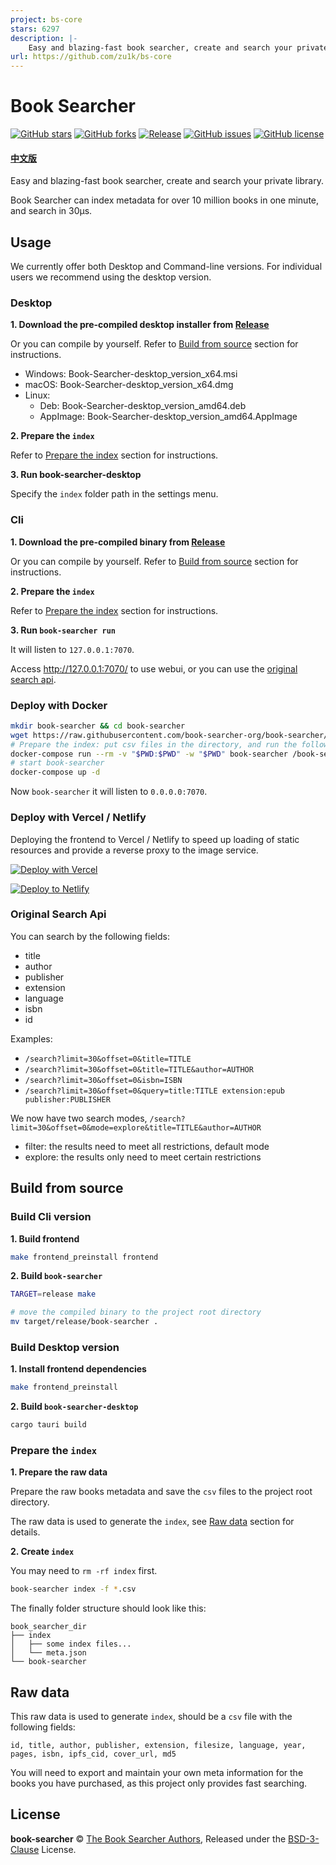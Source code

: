 ```yaml
---
project: bs-core
stars: 6297
description: |-
    Easy and blazing-fast book searcher, create and search your private library.
url: https://github.com/zu1k/bs-core
---
```


# Book Searcher

[![GitHub stars](https://img.shields.io/github/stars/book-searcher-org/book-searcher)](https://github.com/book-searcher-org/book-searcher/stargazers)
[![GitHub forks](https://img.shields.io/github/forks/book-searcher-org/book-searcher)](https://github.com/book-searcher-org/book-searcher/network)
[![Release](https://img.shields.io/github/release/book-searcher-org/book-searcher)](https://github.com/book-searcher-org/book-searcher/releases)
[![GitHub issues](https://img.shields.io/github/issues/book-searcher-org/book-searcher)](https://github.com/book-searcher-org/book-searcher/issues)
[![GitHub license](https://img.shields.io/github/license/book-searcher-org/book-searcher)](https://github.com/book-searcher-org/book-searcher/blob/master/LICENSE)

#### [中文版](https://github.com/zu1k/bs-core/blob/master/README_zh.md)

Easy and blazing-fast book searcher, create and search your private library.

Book Searcher can index metadata for over 10 million books in one minute, and search in 30µs.

## Usage

We currently offer both Desktop and Command-line versions.
For individual users we recommend using the desktop version.

### Desktop

**1. Download the pre-compiled desktop installer from [Release](https://github.com/book-searcher-org/book-searcher/releases)**

Or you can compile by yourself. Refer to [Build from source](#build-desktop-version) section for instructions.

- Windows: Book-Searcher-desktop_version_x64.msi
- macOS: Book-Searcher-desktop_version_x64.dmg
- Linux:
    - Deb: Book-Searcher-desktop_version_amd64.deb
    - AppImage: Book-Searcher-desktop_version_amd64.AppImage

**2. Prepare the `index`**

Refer to [Prepare the index](#prepare-the-index) section for instructions.

**3. Run book-searcher-desktop**

Specify the `index` folder path in the settings menu.

### Cli

**1. Download the pre-compiled binary from [Release](https://github.com/book-searcher-org/book-searcher/releases)**

Or you can compile by yourself. Refer to [Build from source](#build-cli-version) section for instructions.

**2. Prepare the `index`**

Refer to [Prepare the index](#prepare-the-index) section for instructions.

**3. Run `book-searcher run`**

It will listen to `127.0.0.1:7070`.

Access http://127.0.0.1:7070/ to use webui, or you can use the [original search api](#original-search-api).

### Deploy with Docker

```bash
mkdir book-searcher && cd book-searcher
wget https://raw.githubusercontent.com/book-searcher-org/book-searcher/master/docker-compose.yml
# Prepare the index: put csv files in the directory, and run the following command to create index
docker-compose run --rm -v "$PWD:$PWD" -w "$PWD" book-searcher /book-searcher index -f *.csv
# start book-searcher
docker-compose up -d
```

Now `book-searcher` it will listen to `0.0.0.0:7070`.

### Deploy with Vercel / Netlify

Deploying the frontend to Vercel / Netlify to speed up loading of static resources and provide a reverse proxy to the image service.

[![Deploy with Vercel](https://vercel.com/button)](https://vercel.com/new/clone?repository-url=https%3A%2F%2Fgithub.com%2Fbook-searcher-org%2Fbook-searcher%2Ftree%2Fmaster%2Ffrontend&project-name=book-searcher&repository-name=book-searcher)

[![Deploy to Netlify](https://www.netlify.com/img/deploy/button.svg)](https://app.netlify.com/start/deploy?repository=https://github.com/book-searcher-org/book-searcher&base=frontend)

### Original Search Api

You can search by the following fields:

- title
- author
- publisher
- extension
- language
- isbn
- id

Examples:

- `/search?limit=30&offset=0&title=TITLE`
- `/search?limit=30&offset=0&title=TITLE&author=AUTHOR`
- `/search?limit=30&offset=0&isbn=ISBN`
- `/search?limit=30&offset=0&query=title:TITLE extension:epub publisher:PUBLISHER`

We now have two search modes, `/search?limit=30&offset=0&mode=explore&title=TITLE&author=AUTHOR`

- filter: the results need to meet all restrictions, default mode
- explore: the results only need to meet certain restrictions

## Build from source

### Build Cli version

**1. Build frontend**

```bash
make frontend_preinstall frontend
```

**2. Build `book-searcher`**

```bash
TARGET=release make

# move the compiled binary to the project root directory
mv target/release/book-searcher .
```

### Build Desktop version

**1. Install frontend dependencies**

```bash
make frontend_preinstall
```

**2. Build `book-searcher-desktop`**

```bash
cargo tauri build
```

### Prepare the `index`

**1. Prepare the raw data**

Prepare the raw books metadata and save the `csv` files to the project root directory.

The raw data is used to generate the `index`, see [Raw data](#raw-data) section for details.

**2. Create `index`**

You may need to `rm -rf index` first.

```bash
book-searcher index -f *.csv
```

The finally folder structure should look like this:

```
book_searcher_dir
├── index
│   ├── some index files...
│   └── meta.json
└── book-searcher
```

## Raw data

This raw data is used to generate `index`, should be a `csv` file with the following fields:

```
id, title, author, publisher, extension, filesize, language, year, pages, isbn, ipfs_cid, cover_url, md5
```

You will need to export and maintain your own meta information for the books you have purchased, as this project only provides fast searching.

## License

**book-searcher** © [The Book Searcher Authors](https://github.com/book-searcher-org/book-searcher/graphs/contributors), Released under the [BSD-3-Clause](./LICENSE) License.

